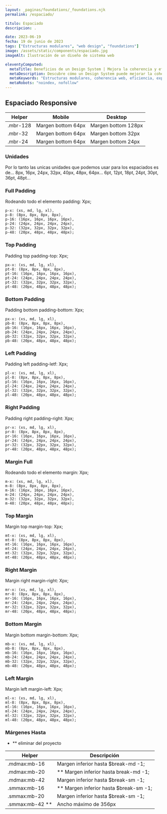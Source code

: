 ```yaml
---
layout: _paginas/foundations/_foundations.njk
permalink: /espaciado/

titulo: Espaciado
descripcion: .

date: 2023-06-19
fecha: 19 de junio de 2023
tags: ["Estructuras modulares", "web design", "foundations"]
image: /assets/static/components/espaciado.jpg
imageAlt: Ilustración de un diseño de sistema web

eleventyComputed:
  metaTitle: Beneficios de un Design System | Mejora la coherencia y eficiencia de tu web
  metaDescription: Descubre cómo un Design System puede mejorar la coherencia y eficiencia de tu sitio web. Obtén más clics y mejora la experiencia de usuario. 💡 ¡Conoce los beneficios ahora!
  metaKeywords: "Estructuras modulares, coherencia web, eficiencia, experiencia de usuario"
  metaRobots: "noindex, nofollow"
---
```


## Espaciado Responsive

| Helper   | Mobile             | Desktop             |
| -------- | ------------------ | ------------------- |
| .mbr-128 | Margen bottom 64px | Margen bottom 128px |
| .mbr-32  | Margen bottom 64px | Margen bottom 32px  |
| .mbr-24  | Margen bottom 64px | Margen bottom 24px  |

### Unidades

Por lo tanto las unicas unidades que podemos usar para los espaciados es de...
8px, 16px, 24px, 32px, 40px, 48px, 64px...
6pt, 12pt, 18pt, 24pt, 30pt, 36pt, 48pt...

### Full Padding

Rodeando todo el elemento padding: Xpx;

```
p-x: (xs, md, lg, xl),
p-8: (8px, 8px, 8px, 8px),
p-16: (16px, 16px, 16px, 16px),
p-24: (24px, 24px, 24px, 24px),
p-32: (32px, 32px, 32px, 32px),
p-48: (20px, 48px, 48px, 48px);
```

### Top Padding

Padding top padding-top: Xpx;

```
px-x: (xs, md, lg, xl),
pt-8: (8px, 8px, 8px, 8px),
pt-16: (16px, 16px, 16px, 16px),
pt-24: (24px, 24px, 24px, 24px),
pt-32: (32px, 32px, 32px, 32px),
pt-48: (20px, 48px, 48px, 48px);
```

### Bottom Padding

Padding bottom padding-bottom: Xpx;

```
px-x: (xs, md, lg, xl),
pb-8: (8px, 8px, 8px, 8px),
pb-16: (16px, 16px, 16px, 16px),
pb-24: (24px, 24px, 24px, 24px),
pb-32: (32px, 32px, 32px, 32px),
pb-48: (20px, 48px, 48px, 48px);
```

### Left Padding

Padding left padding-letf: Xpx;

```
pl-x: (xs, md, lg, xl),
pl-8: (8px, 8px, 8px, 8px),
pl-16: (16px, 16px, 16px, 16px),
pl-24: (24px, 24px, 24px, 24px),
pl-32: (32px, 32px, 32px, 32px),
pl-48: (20px, 48px, 48px, 48px);
```

### Right Padding

Padding right padding-right: Xpx;

```
pr-x: (xs, md, lg, xl),
pr-8: (8px, 8px, 8px, 8px),
pr-16: (16px, 16px, 16px, 16px),
pr-24: (24px, 24px, 24px, 24px),
pr-32: (32px, 32px, 32px, 32px),
pr-48: (20px, 48px, 48px, 48px);
```

### Margin Full

Rodeando todo el elemento margin: Xpx;

```
m-x: (xs, md, lg, xl),
m-8: (8px, 8px, 8px, 8px),
m-16: (16px, 16px, 16px, 16px),
m-24: (24px, 24px, 24px, 24px),
m-32: (32px, 32px, 32px, 32px),
m-48: (20px, 48px, 48px, 48px);
```

### Top Margin

Margin top margin-top: Xpx;

```
mt-x: (xs, md, lg, xl),
mt-8: (8px, 8px, 8px, 8px),
mt-16: (16px, 16px, 16px, 16px),
mt-24: (24px, 24px, 24px, 24px),
mt-32: (32px, 32px, 32px, 32px),
mt-48: (20px, 48px, 48px, 48px);
```

### Right Margin

Margin right margin-right: Xpx;

```
mr-x: (xs, md, lg, xl),
mr-8: (8px, 8px, 8px, 8px),
mr-16: (16px, 16px, 16px, 16px),
mr-24: (24px, 24px, 24px, 24px),
mr-32: (32px, 32px, 32px, 32px),
mr-48: (20px, 48px, 48px, 48px);
```

### Bottom Margin

Margin bottom margin-bottom: Xpx;

```
mb-x: (xs, md, lg, xl),
mb-8: (8px, 8px, 8px, 8px),
mb-16: (16px, 16px, 16px, 16px),
mb-24: (24px, 24px, 24px, 24px),
mb-32: (32px, 32px, 32px, 32px),
mb-48: (20px, 48px, 48px, 48px);
```

### Left Margin

Margin left margin-left: Xpx;

```
ml-x: (xs, md, lg, xl),
ml-8: (8px, 8px, 8px, 8px),
ml-16: (16px, 16px, 16px, 16px),
ml-24: (24px, 24px, 24px, 24px),
ml-32: (32px, 32px, 32px, 32px),
ml-48: (20px, 48px, 48px, 48px);
```

### Márgenes Hasta

- \*\* eliminar del proyecto

| Helper            | Descripción                              |
| ----------------- | ---------------------------------------- |
| .mdmax:mb-16      | Margen inferior hasta $break-md -1;      |
| .mdmax:mb-20      | \*\* Margen inferior hasta break-md -1;  |
| .mdmax:mb-42      | Margen inferior hasta $break-sm -1;      |
| .smmax:mb-16      | \*\* Margen inferior hasta $break-sm -1; |
| .smmax:mb-20      | Margen inferior hasta $break-sm -1;      |
| .smmax:mb-42 \*\* | Ancho máximo de 356px                    |
